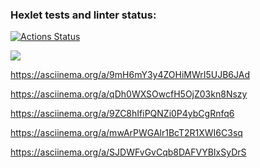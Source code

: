 ### Hexlet tests and linter status:
[![Actions Status](https://github.com/Sekira22/frontend-project-44/workflows/hexlet-check/badge.svg)](https://github.com/Sekira22/frontend-project-44/actions)

<!-- Maintainability -->
<a href="https://codeclimate.com/github/Sekira22/frontend-project-44/maintainability"><img src="https://api.codeclimate.com/v1/badges/dd37d2648a4f3ef299d0/maintainability" /></a>

<!-- Asciinema -->
https://asciinema.org/a/9mH6mY3y4ZOHiMWrI5UJB6JAd

https://asciinema.org/a/qDh0WXSOwcfH5OjZ03kn8Nszy

https://asciinema.org/a/9ZC8hIfiPQNZi0P4ybCgRnfq6

https://asciinema.org/a/mwArPWGAlr1BcT2R1XWI6C3sq

https://asciinema.org/a/SJDWFvGvCqb8DAFVYBIxSyDrS